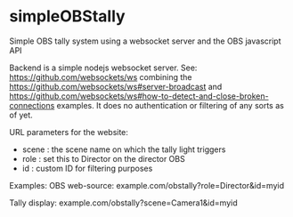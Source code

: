 # simpleOBStally
Simple OBS tally system using a websocket server and the OBS javascript API

Backend is a simple nodejs websocket server. See: https://github.com/websockets/ws combining the https://github.com/websockets/ws#server-broadcast and https://github.com/websockets/ws#how-to-detect-and-close-broken-connections examples.
It does no authentication or filtering of any sorts as of yet. 

URL parameters for the website:
- scene : the scene name on which the tally light triggers
- role : set this to Director on the director OBS
- id : custom ID for filtering purposes

Examples:
OBS web-source: example.com/obstally?role=Director&id=myid

Tally display: example.com/obstally?scene=Camera1&id=myid

